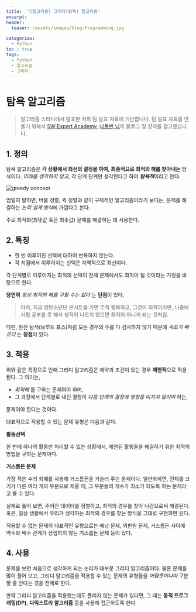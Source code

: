```yaml
---
title:  "[알고리즘] 그리디(탐욕) 알고리즘"
excerpt:
header:
  teaser: /assets/images/blog-Programming.jpg

categories:
  - Python
toc : true
tags:
  - Python
  - 알고리즘
  - 그리디
---
```






# 탐욕 알고리즘



> 알고리즘 스터디에서 발표한 저희 팀 발표 자료에 기반합니다. 팀 발표 자료를 만들기 위해서 [SW Expert Academy](https://swexpertacademy.com/main/main.do), [나동빈 님](https://www.youtube.com/watch?v=PNPIk3hc6ic)의 블로그 및 강의를 참고했습니다.



## 1. 정의



 탐욕 알고리즘은 **각 상황에서 최선의 결정을 하여, 최종적으로 최적의 해를 찾아내는** 방식이다. *미래를 생각하지 않고*, 각 단계 단계만 생각한다고 하여 ***탐욕적***이라고 한다. 

![greedy concept]({{site.url}}/assets/images/greedy.png)



 엄밀히 말하면, 버블 정렬, 퀵 정렬과 같이 구체적인 알고리즘이라기 보다는, 문제를 해결하는 *논리 설계 방식*에 가깝다고 본다. 

 주로 최적화(최댓값 혹은 최솟값) 문제를 해결하는 데 사용한다.





## 2. 특징



* 한 번 이루어진 선택에 대하여 번복하지 않는다.
* 각 지점에서 이루어지는 선택은 지역적으로 최선이다.



 각 단계별로 이루어지는 최적의 선택이 전체 문제에서도 최적이 될 것이라는 가정을 바탕으로 한다.



 **당연히** *항상 최적의 해를 구할 수는 없다* 는 **단점**이 있다.

> 마치, 지금 방탄소년단 콘서트를 가면 무척 행복하고, 그것이 최적이지만, 나중에 시험 공부를 못 해서 성적이 나오지 않으면 최적이 아니게 되는 것처럼.

 다만, 완전 탐색(브루트 포스)처럼 모든 경우의 수를 다 검사하지 않기 때문에 *속도가 빠르다* 는 **장점**이 있다.

 



## 3. 적용



 위와 같은 특징으로 인해 그리디 알고리즘은 제약과 조건이 있는 경우 **제한적**으로 적용된다. 그 의미는, 

* *최적해* 를 구하는 문제여야 하며,
* 그 과정에서 단계별로 내린 결정이 *다음 단계의 결정에 영향을 미치지 않아야* 하는,

문제여야 한다는 것이다.



대표적으로 적용할 수 있는 문제 유형은 다음과 같다.



**활동선택**

 한 번에 하나의 활동만 처리할 수 있는 상황에서, 제안된 활동들을 해결하기 위한 최적의 방법을 구하는 문제이다.



**거스름돈 문제**

 가장 적은 수의 화폐를 사용해 거스름돈을 거슬러 주는 문제이다. 일반화하면, 전체를 크기가 다른 여러 개의 부분으로 채울 때, 그 부분들의 개수가 최소가 되도록 하는 문제라고 볼 수 있다.



 실제로 풀어 보면, 주어진 데이터를 정렬하고, 최적의 경우를 찾아 나감으로써 해결된다. 혹은, 일상 생활에서 우리가 생각하는 최적의 경우를 찾는 방식을 그대로 구현하면 된다.



 적용할 수 없는 문제의 대표적인 유형으로는 배낭 문제, 외판원 문제, 거스름돈 사이에 약수와 배수 관계가 성립하지 않는 거스름돈 문제 등이 있다.





## 4. 사용



 문제를 보면 처음으로 생각하게 되는 논리가 대부분 그리디 알고리즘이다. 물론 문제를 많이 풀어 보고, 그리디 알고리즘을 적용할 수 있는 문제의 유형들을 *어렴풋이나마* 구분할 줄 안다는 것을 전제로 한다.

 만약 그리디 알고리즘을 적용했는데도 풀리지 않는 문제가 있다면, 그 때는 **동적 프로그래밍(DP)**, **다익스트라 알고리즘** 등을 사용해 접근하도록 한다.